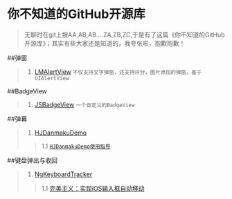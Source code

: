 # 你不知道的GitHub开源库
> 无聊时在git上搜AA,AB,AB....ZA,ZB,ZC,于是有了这篇《你不知道的GitHub开源库》；其实有些大家还是知道的，我夸张啦，抱歉抱歉！

##弹窗
> 1. [LMAlertView](https://github.com/lmcd/LMAlertView)   `不仅支持文字弹窗，还支持评分，图片添加的弹窗，基于UIAlertView`

##BadgeView
> 1. [JSBadgeView](https://github.com/JaviSoto/JSBadgeView)  `一个自定义的BadgeView`

##弹幕
> 1. [HJDanmakuDemo](https://github.com/panghaijiao/HJDanmakuDemo)
>> 1.1 [`HJDanmakuDemo使用指导`](http://www.olinone.com/?p=186#comment-1259)

##键盘弹出与收回
> 1. [NgKeyboardTracker](https://github.com/meiwin/NgKeyboardTracker)
>> 1.1 [完美主义：实现iOS输入框自动移动](http://www.cocoachina.com/ios/20150922/13521.html)


